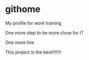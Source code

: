 # githome

My profile for work training

One more step to be more close for IT

One more line

This project is the best!!!!!!!
